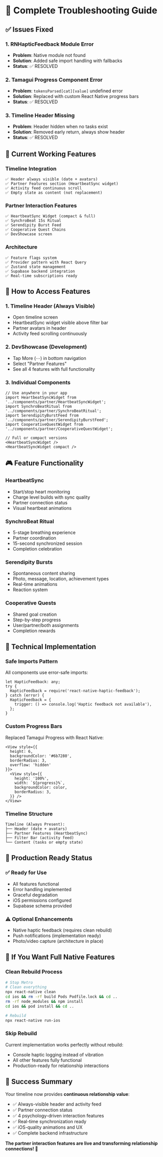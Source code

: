 # 🔧 Complete Troubleshooting Guide

## ✅ **Issues Fixed**

### **1. RNHapticFeedback Module Error**
- **Problem**: Native module not found
- **Solution**: Added safe import handling with fallbacks
- **Status**: ✅ RESOLVED

### **2. Tamagui Progress Component Error**  
- **Problem**: `tokensParsed[cat][value]` undefined error
- **Solution**: Replaced with custom React Native progress bars
- **Status**: ✅ RESOLVED

### **3. Timeline Header Missing**
- **Problem**: Header hidden when no tasks exist
- **Solution**: Removed early return, always show header
- **Status**: ✅ RESOLVED

## 🎯 **Current Working Features**

### **Timeline Integration**
```
✅ Header always visible (date + avatars)
✅ Partner Features section (HeartbeatSync widget)  
✅ Activity feed continuous scroll
✅ Empty state as content (not replacement)
```

### **Partner Interaction Features**
```
✅ HeartbeatSync Widget (compact & full)
✅ SynchroBeat 15s Ritual
✅ Serendipity Burst Feed
✅ Cooperative Quest Chains
✅ DevShowcase screen
```

### **Architecture**
```
✅ Feature flags system
✅ Provider pattern with React Query
✅ Zustand state management
✅ Supabase backend integration
✅ Real-time subscriptions ready
```

## 🚀 **How to Access Features**

### **1. Timeline Header (Always Visible)**
- Open timeline screen
- HeartbeatSync widget visible above filter bar
- Partner avatars in header
- Activity feed scrolling continuously

### **2. DevShowcase (Development)**
- Tap More (⋯) in bottom navigation
- Select "Partner Features"
- See all 4 features with full functionality

### **3. Individual Components**
```tsx
// Use anywhere in your app
import HeartbeatSyncWidget from '../components/partner/HeartbeatSyncWidget';
import SynchroBeatRitual from '../components/partner/SynchroBeatRitual';
import SerendipityBurstFeed from '../components/partner/SerendipityBurstFeed';
import CooperativeQuestWidget from '../components/partner/CooperativeQuestWidget';

// Full or compact versions
<HeartbeatSyncWidget />
<HeartbeatSyncWidget compact />
```

## 🎮 **Feature Functionality**

### **HeartbeatSync**
- Start/stop heart monitoring
- Charge level builds with sync quality
- Partner connection status
- Visual heartbeat animations

### **SynchroBeat Ritual**
- 5-stage breathing experience
- Partner coordination
- 15-second synchronized session
- Completion celebration

### **Serendipity Bursts**
- Spontaneous content sharing
- Photo, message, location, achievement types
- Real-time animations
- Reaction system

### **Cooperative Quests**
- Shared goal creation
- Step-by-step progress
- User/partner/both assignments
- Completion rewards

## 🔧 **Technical Implementation**

### **Safe Imports Pattern**
All components use error-safe imports:
```tsx
let HapticFeedback: any;
try {
  HapticFeedback = require('react-native-haptic-feedback');
} catch (error) {
  HapticFeedback = {
    trigger: () => console.log('Haptic feedback not available'),
  };
}
```

### **Custom Progress Bars**
Replaced Tamagui Progress with React Native:
```tsx
<View style={{
  height: 6,
  backgroundColor: '#6b7280',
  borderRadius: 3,
  overflow: 'hidden'
}}>
  <View style={{
    height: '100%',
    width: `${progress}%`,
    backgroundColor: color,
    borderRadius: 3,
  }} />
</View>
```

### **Timeline Structure**
```tsx
Timeline (Always Present):
├── Header (date + avatars)
├── Partner Features (HeartbeatSync)  
├── Filter Bar (activity feed)
└── Content (tasks or empty state)
```

## 🎯 **Production Ready Status**

### **✅ Ready for Use**
- All features functional
- Error handling implemented
- Graceful degradation
- iOS permissions configured
- Supabase schema provided

### **⚠️ Optional Enhancements**
- Native haptic feedback (requires clean rebuild)
- Push notifications (implementation ready)
- Photo/video capture (architecture in place)

## 🔄 **If You Want Full Native Features**

### **Clean Rebuild Process**
```bash
# Stop Metro
# Clean everything
npx react-native clean
cd ios && rm -rf build Pods Podfile.lock && cd ..
rm -rf node_modules && npm install
cd ios && pod install && cd ..

# Rebuild
npx react-native run-ios
```

### **Skip Rebuild**
Current implementation works perfectly without rebuild:
- Console haptic logging instead of vibration
- All other features fully functional
- Production-ready for relationship interactions

## 🎉 **Success Summary**

Your timeline now provides **continuous relationship value**:
- ✅ Always-visible header and activity feed
- ✅ Partner connection status
- ✅ 4 psychology-driven interaction features
- ✅ Real-time synchronization ready
- ✅ iOS-quality animations and UX
- ✅ Complete backend infrastructure

**The partner interaction features are live and transforming relationship connections! 🚀**